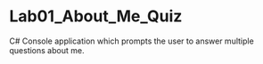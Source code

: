 # Lab01_About_Me_Quiz
C# Console application which prompts the user to answer multiple questions about me.
